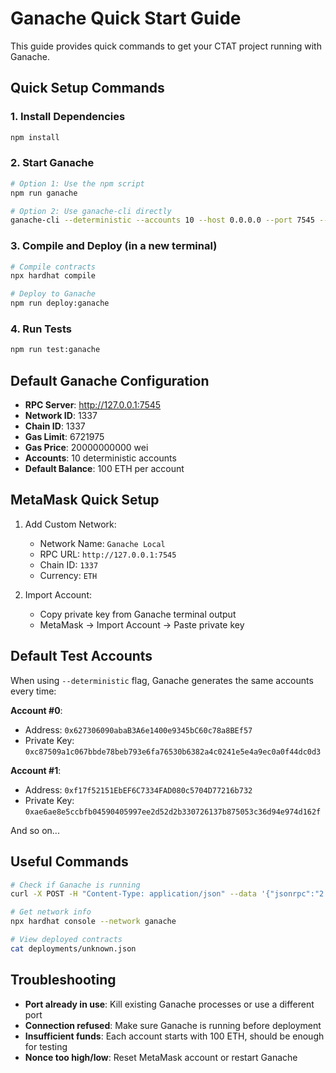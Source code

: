 # Ganache Quick Start Guide

This guide provides quick commands to get your CTAT project running with Ganache.

## Quick Setup Commands

### 1. Install Dependencies
```bash
npm install
```

### 2. Start Ganache
```bash
# Option 1: Use the npm script
npm run ganache

# Option 2: Use ganache-cli directly
ganache-cli --deterministic --accounts 10 --host 0.0.0.0 --port 7545 --networkId 1337
```

### 3. Compile and Deploy (in a new terminal)
```bash
# Compile contracts
npx hardhat compile

# Deploy to Ganache
npm run deploy:ganache
```

### 4. Run Tests
```bash
npm run test:ganache
```

## Default Ganache Configuration

- **RPC Server**: http://127.0.0.1:7545
- **Network ID**: 1337
- **Chain ID**: 1337
- **Gas Limit**: 6721975
- **Gas Price**: 20000000000 wei
- **Accounts**: 10 deterministic accounts
- **Default Balance**: 100 ETH per account

## MetaMask Quick Setup

1. Add Custom Network:
   - Network Name: `Ganache Local`
   - RPC URL: `http://127.0.0.1:7545`
   - Chain ID: `1337`
   - Currency: `ETH`

2. Import Account:
   - Copy private key from Ganache terminal output
   - MetaMask → Import Account → Paste private key

## Default Test Accounts

When using `--deterministic` flag, Ganache generates the same accounts every time:

**Account #0**: 
- Address: `0x627306090abaB3A6e1400e9345bC60c78a8BEf57`
- Private Key: `0xc87509a1c067bbde78beb793e6fa76530b6382a4c0241e5e4a9ec0a0f44dc0d3`

**Account #1**: 
- Address: `0xf17f52151EbEF6C7334FAD080c5704D77216b732`
- Private Key: `0xae6ae8e5ccbfb04590405997ee2d52d2b330726137b875053c36d94e974d162f`

And so on...

## Useful Commands

```bash
# Check if Ganache is running
curl -X POST -H "Content-Type: application/json" --data '{"jsonrpc":"2.0","method":"eth_accounts","params":[],"id":1}' http://127.0.0.1:7545

# Get network info
npx hardhat console --network ganache

# View deployed contracts
cat deployments/unknown.json
```

## Troubleshooting

- **Port already in use**: Kill existing Ganache processes or use a different port
- **Connection refused**: Make sure Ganache is running before deployment
- **Insufficient funds**: Each account starts with 100 ETH, should be enough for testing
- **Nonce too high/low**: Reset MetaMask account or restart Ganache

